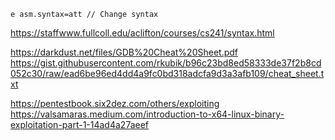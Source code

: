 ```
e asm.syntax=att // Change syntax
```


https://staffwww.fullcoll.edu/aclifton/courses/cs241/syntax.html


https://darkdust.net/files/GDB%20Cheat%20Sheet.pdf
https://gist.githubusercontent.com/rkubik/b96c23bd8ed58333de37f2b8cd052c30/raw/ead6be96ed4dd4a9fc0bd318adcfa9d3a3afb109/cheat_sheet.txt


https://pentestbook.six2dez.com/others/exploiting
https://valsamaras.medium.com/introduction-to-x64-linux-binary-exploitation-part-1-14ad4a27aeef


